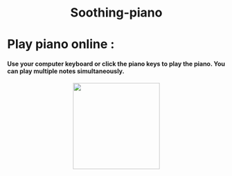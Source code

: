 <h1 align="center">Soothing-piano</h1> 

# Play piano online :
<h4>Use your computer keyboard or click the piano keys to play the piano. You can play multiple notes simultaneously.
</h4>

<div align= "center"><img src="https://images.unsplash.com/photo-1593116619523-f7be02157cab?ixid=MnwxMjA3fDB8MHxwaG90by1wYWdlfHx8fGVufDB8fHx8&ixlib=rb-1.2.1&auto=format&fit=crop&w=1839&q=80" height="200"/>
  
</div>
